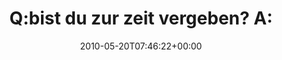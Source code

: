 ---
retweeted: false
source: <a href="http://spring.me" rel="nofollow">Spring.me</a>
entities:
  hashtags: []
  symbols: []
  user_mentions: []
  urls: []
display_text_range:
- '0'
- '74'
favorite_count: '0'
id_str: '14347214450'
truncated: false
retweet_count: '0'
id: '14347214450'
created_at: Thu May 20 07:46:22 +0000 2010
favorited: false
full_text: Q:bist du zur zeit vergeben? A:Nö. http://formspring.me/bascht/q/571295047
lang: de
tags:
- pesos:twitter
date: '2010-05-20T07:46:22+00:00'
src: https://twitter.com/bascht/status/14347214450
original_url: https://twitter.com/bascht/status/14347214450
type: twitter_tweet
text: Q:bist du zur zeit vergeben? A:Nö. http://formspring.me/bascht/q/571295047
title: 'Q:bist du zur zeit vergeben? A:'

---